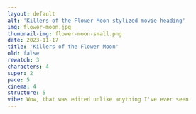 ```yaml
---
layout: default
alt: 'Killers of the Flower Moon stylized movie heading'
img: flower-moon.jpg
thumbnail-img: flower-moon-small.png
date: 2023-11-17
title: 'Killers of the Flower Moon'
old: false
rewatch: 3
characters: 4
super: 2
pace: 5
cinema: 4
structure: 5
vibe: Wow, that was edited unlike anything I've ever seen
---
```

